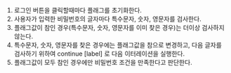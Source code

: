 1. 로그인 버튼을 클릭할때마다 플래그를 초기화한다. 
2. 사용자가 입력한 비밀번호의 글자마다 특수문자, 숫자, 영문자를 검사한다. 
3. 플래그값이 참인 경우(특수문자, 숫자, 영문자를 이미 찾은 경우)는 더이상 검사하지 않는다. 
4. 특수문자, 숫자, 영문자를 찾은 경우에는 플래그값을 참으로 변경하고, 
다음 글자를 검사하기 위하여 continue [label] 로 다음 이터레이션을 실행한다.
5. 플래그값이 모두 참인 경우에만 비밀번호 조건을 만족한다고 판단한다.
